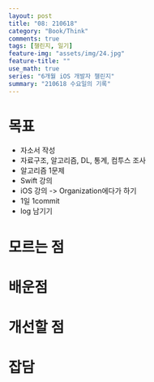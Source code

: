 ```yaml
---
layout: post
title: "08: 210618"
category: "Book/Think"
comments: true
tags: [챌린지, 일기]
feature-img: "assets/img/24.jpg"
feature-title: ""
use_math: true
series: "6개월 iOS 개발자 챌린지"
summary: "210618 수요일의 기록"
---
```




# 목표
* 자소서 작성
* 자료구조, 알고리즘, DL, 통계, 컴투스 조사
* 알고리즘 1문제
* Swift 강의
* iOS 강의 -> Organization에다가 하기
* 1일 1commit
* log 남기기


# 모르는 점




# 배운점




# 개선할 점



# 잡담
